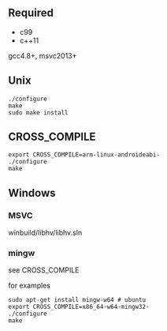 ## Required

- c99
- c++11

gcc4.8+, msvc2013+

## Unix
```
./configure
make
sudo make install
```

## CROSS_COMPILE
```
export CROSS_COMPILE=arm-linux-androideabi-
./configure
make
```

## Windows
### MSVC
winbuild/libhv/libhv.sln

### mingw
see CROSS_COMPILE

for examples
```
sudo apt-get install mingw-w64 # ubuntu
export CROSS_COMPILE=x86_64-w64-mingw32-
./configure
make
```
